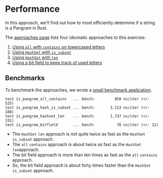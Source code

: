 # Performance

In this approach, we'll find out how to most efficiently determine if a string is a Pangram in Rust.

The [approaches page][approaches] lists four  idiomatic approaches to this exercise:

1. [Using `all` with `contains` on lowercased letters][approach-all-contains]
2. [Using `HashSet` with `is_subset`][approach-hashset-is-subset]
3. [Using `HashSet` with `len`][approach-hashset-len]
4. [Using a bit field to keep track of used letters][approach-bitfield]

## Benchmarks

To benchmark the approaches, we wrote a [small benchmark application][benchmark-application].

```
test is_pangram_all_contains   ... bench:         850 ns/iter (+/- 525)
test is_pangram_hash_is_subset ... bench:       3,113 ns/iter (+/- 188)
test is_pangram_hashset_len    ... bench:       1,737 ns/iter (+/- 331)
test is_pangram_bitfield       ... bench:          76 ns/iter (+/- 12)
```

- The `HashSet` `len` approach is not quite twice as fast as the `HashSet` `is_subset` approach.
- The `all` `contains` approach is about twice as fast as the `HashSet` `len`approach.
- The bit field approach is more than ten times as fast as the `all` `contains` approach.
- So, the bit field approach is about forty times faster than the `HashSet` `is_subset` approach.

[benchmark-application]: https://github.com/exercism/rust/blob/main/exercises/practice/pangram/.articles/performance/code/main.rs
[approaches]: https://exercism.org/tracks/rust/exercises/pangram/approaches
[approach-all-contains]: https://exercism.org/tracks/rust/exercises/pangram/approaches/all-contains
[approach-hashset-is-subset]: https://exercism.org/tracks/rust/exercises/pangram/approaches/hashset-is-subset
[approach-hashset-len]: https://exercism.org/tracks/rust/exercises/pangram/approaches/hashset-len
[approach-bitfield]: https://exercism.org/tracks/rust/exercises/pangram/approaches/bitfield
